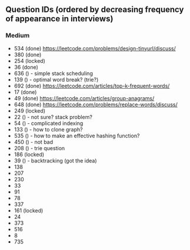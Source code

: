 ## Question IDs (ordered by decreasing frequency of appearance in interviews)

### Medium
- 534 (done) https://leetcode.com/problems/design-tinyurl/discuss/
- 380 (done)
- 254 (locked)
- 36 (done)
- 636 () - simple stack scheduling
- 139 () - optimal word break? (trie?)
- 692 (done) https://leetcode.com/articles/top-k-frequent-words/
- 17 (done)
- 49 (done) https://leetcode.com/articles/group-anagrams/
- 648 (done) https://leetcode.com/problems/replace-words/discuss/
- 249 (locked)
- 22 () - not sure? stack problem?
- 54 () - complicated indexing
- 133 () - how to clone graph?
- 535 () - how to make an effective hashing function?
- 450 () - not bad
- 208 () - trie question
- 186 (locked)
- 39 () - backtracking (got the idea)
- 138
- 207
- 230
- 33
- 91
- 78
- 337
- 161 (locked)
- 24
- 373
- 516
- 8
- 735
